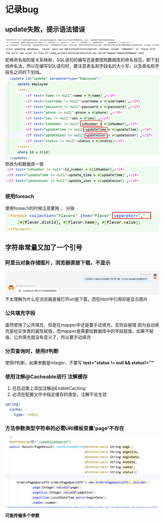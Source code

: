 # 记录bug
## update失败，提示语法错误
![loading failed](https://raw.githubusercontent.com/lei1692/typora/main/image/202309070951046.png)
![loading failed](https://raw.githubusercontent.com/lei1692/typora/main/image/202309070952826.png)
驼峰命名指的是关系映射，SQL语句的编写还是要按照数据库的命名规范，即下划线命名法，所以在编写SQL语句时，要注意表名和字段名的大小写，以及表名和字段名之间的下划线。  
![loading failed](https://raw.githubusercontent.com/lei1692/typora/main/image/202309070953970.png)    
修改为和数据库一致  
![loading failed](https://raw.githubusercontent.com/lei1692/typora/main/image/202309070956640.png)

### 使用foreach
使用foreach的时候注意要用 ， 分隔  
![loading failed](https://raw.githubusercontent.com/lei1692/typora/main/image/202309081523960.png)  
## 字符串常量又加了一个引号

### 阿里云对象存储图片，浏览器直接下载，不显示
![loading failed](https://raw.githubusercontent.com/lei1692/typora/main/image/202309081339943.png)  
不太理解为什么在浏览器直接打开url是下载，而在html中引用却是显示图片

### 公共填充字段
虽然使用了公共填充，但是在mapper中还是要手动填充，否则会报错
因为自动填充是给实体类的属性赋值，而mapper是需要给数据库中的字段赋值，如果不赋值，公共填充就没有意义了，所以要手动填充  
### 分页查询时，使用if判断
使用if判断，如果参数是Integer，不要写 **test="status != null && status!=''"**  
### 使用注解@Cacheable进行 注解缓存
1. 在启动类上添加注解@EnableCaching
2. 必须在配置文件中指定缓存的类型，注解不会生效  
```yml
spring:
  cache:
    type: redis
```
### 方法参数类型字符串的必需URI模板变量'page'不存在  
![loading failed](https://raw.githubusercontent.com/lei1692/typora/main/image/202309120158721.png)  
![loading failed](https://raw.githubusercontent.com/lei1692/typora/main/image/202309120159881.png)  
**可能传输多个参数**





